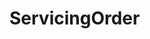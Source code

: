 # ServicingOrder   

<script src="https://unpkg.com/@stoplight/elements/web-components.min.js"></script>
<link rel="stylesheet" href="https://unpkg.com/@stoplight/elements/styles.min.css">

<elements-api
  apiDescriptionUrl="ServicingOrder.yaml"
  layout="sidebar"
  router="hash"
  hideTryIt="false"
  hideSchemas="false"
  hideInternal="false"
/>